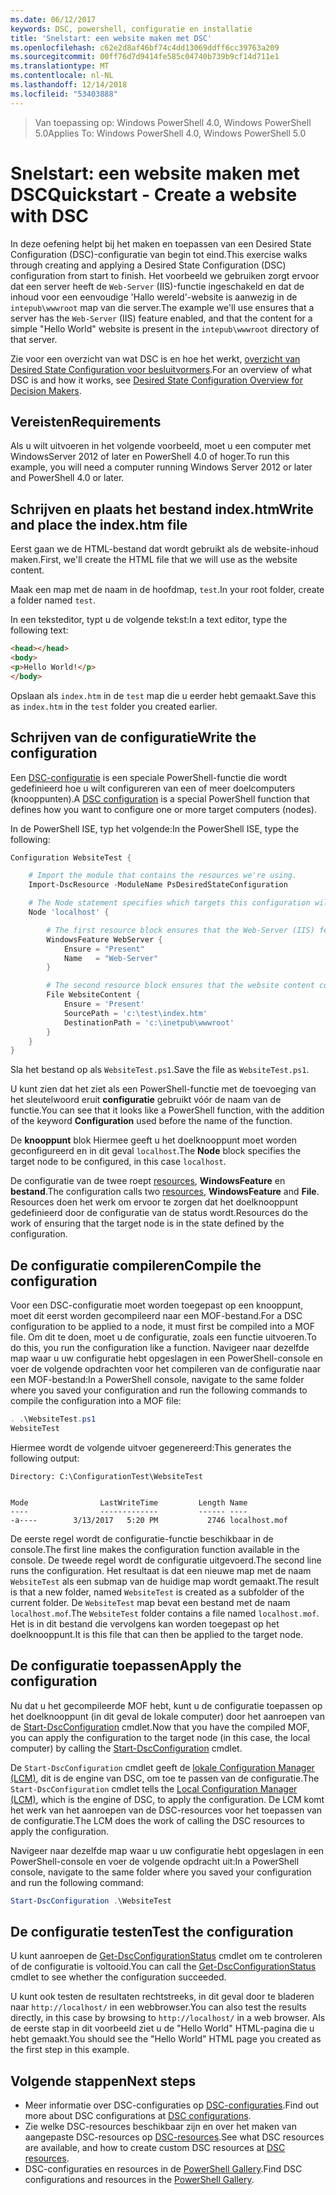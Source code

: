 ```yaml
---
ms.date: 06/12/2017
keywords: DSC, powershell, configuratie en installatie
title: 'Snelstart: een website maken met DSC'
ms.openlocfilehash: c62e2d8af46bf74c4dd13069ddff6cc39763a209
ms.sourcegitcommit: 00ff76d7d9414fe585c04740b739b9cf14d711e1
ms.translationtype: MT
ms.contentlocale: nl-NL
ms.lasthandoff: 12/14/2018
ms.locfileid: "53403888"
---
```

> <span data-ttu-id="e360e-103">Van toepassing op: Windows PowerShell 4.0, Windows PowerShell 5.0</span><span class="sxs-lookup"><span data-stu-id="e360e-103">Applies To: Windows PowerShell 4.0, Windows PowerShell 5.0</span></span>

# <a name="quickstart---create-a-website-with-dsc"></a><span data-ttu-id="e360e-104">Snelstart: een website maken met DSC</span><span class="sxs-lookup"><span data-stu-id="e360e-104">Quickstart - Create a website with DSC</span></span>

<span data-ttu-id="e360e-105">In deze oefening helpt bij het maken en toepassen van een Desired State Configuration (DSC)-configuratie van begin tot eind.</span><span class="sxs-lookup"><span data-stu-id="e360e-105">This exercise walks through creating and applying a Desired State Configuration (DSC) configuration from start to finish.</span></span>
<span data-ttu-id="e360e-106">Het voorbeeld we gebruiken zorgt ervoor dat een server heeft de `Web-Server` (IIS)-functie ingeschakeld en dat de inhoud voor een eenvoudige 'Hallo wereld'-website is aanwezig in de `intepub\wwwroot` map van die server.</span><span class="sxs-lookup"><span data-stu-id="e360e-106">The example we'll use ensures that a server has the `Web-Server` (IIS) feature enabled, and that the content for a simple "Hello World" website is present in the `intepub\wwwroot` directory of that server.</span></span>

<span data-ttu-id="e360e-107">Zie voor een overzicht van wat DSC is en hoe het werkt, [overzicht van Desired State Configuration voor besluitvormers](../overview/decisionMaker.md).</span><span class="sxs-lookup"><span data-stu-id="e360e-107">For an overview of what DSC is and how it works, see [Desired State Configuration Overview for Decision Makers](../overview/decisionMaker.md).</span></span>

## <a name="requirements"></a><span data-ttu-id="e360e-108">Vereisten</span><span class="sxs-lookup"><span data-stu-id="e360e-108">Requirements</span></span>

<span data-ttu-id="e360e-109">Als u wilt uitvoeren in het volgende voorbeeld, moet u een computer met WindowsServer 2012 of later en PowerShell 4.0 of hoger.</span><span class="sxs-lookup"><span data-stu-id="e360e-109">To run this example, you will need a computer running Windows Server 2012 or later and PowerShell 4.0 or later.</span></span>

## <a name="write-and-place-the-indexhtm-file"></a><span data-ttu-id="e360e-110">Schrijven en plaats het bestand index.htm</span><span class="sxs-lookup"><span data-stu-id="e360e-110">Write and place the index.htm file</span></span>

<span data-ttu-id="e360e-111">Eerst gaan we de HTML-bestand dat wordt gebruikt als de website-inhoud maken.</span><span class="sxs-lookup"><span data-stu-id="e360e-111">First, we'll create the HTML file that we will use as the website content.</span></span>

<span data-ttu-id="e360e-112">Maak een map met de naam in de hoofdmap, `test`.</span><span class="sxs-lookup"><span data-stu-id="e360e-112">In your root folder, create a folder named `test`.</span></span>

<span data-ttu-id="e360e-113">In een teksteditor, typt u de volgende tekst:</span><span class="sxs-lookup"><span data-stu-id="e360e-113">In a text editor, type the following text:</span></span>

```html
<head></head>
<body>
<p>Hello World!</p>
</body>
```

<span data-ttu-id="e360e-114">Opslaan als `index.htm` in de `test` map die u eerder hebt gemaakt.</span><span class="sxs-lookup"><span data-stu-id="e360e-114">Save this as `index.htm` in the `test` folder you created earlier.</span></span>

## <a name="write-the-configuration"></a><span data-ttu-id="e360e-115">Schrijven van de configuratie</span><span class="sxs-lookup"><span data-stu-id="e360e-115">Write the configuration</span></span>

<span data-ttu-id="e360e-116">Een [DSC-configuratie](../configurations/configurations.md) is een speciale PowerShell-functie die wordt gedefinieerd hoe u wilt configureren van een of meer doelcomputers (knooppunten).</span><span class="sxs-lookup"><span data-stu-id="e360e-116">A [DSC configuration](../configurations/configurations.md) is a special PowerShell function that defines how you want to configure one or more target computers (nodes).</span></span>

<span data-ttu-id="e360e-117">In de PowerShell ISE, typ het volgende:</span><span class="sxs-lookup"><span data-stu-id="e360e-117">In the PowerShell ISE, type the following:</span></span>

```powershell
Configuration WebsiteTest {

    # Import the module that contains the resources we're using.
    Import-DscResource -ModuleName PsDesiredStateConfiguration

    # The Node statement specifies which targets this configuration will be applied to.
    Node 'localhost' {

        # The first resource block ensures that the Web-Server (IIS) feature is enabled.
        WindowsFeature WebServer {
            Ensure = "Present"
            Name   = "Web-Server"
        }

        # The second resource block ensures that the website content copied to the website root folder.
        File WebsiteContent {
            Ensure = 'Present'
            SourcePath = 'c:\test\index.htm'
            DestinationPath = 'c:\inetpub\wwwroot'
        }
    }
}
```

<span data-ttu-id="e360e-118">Sla het bestand op als `WebsiteTest.ps1`.</span><span class="sxs-lookup"><span data-stu-id="e360e-118">Save the file as `WebsiteTest.ps1`.</span></span>

<span data-ttu-id="e360e-119">U kunt zien dat het ziet als een PowerShell-functie met de toevoeging van het sleutelwoord eruit **configuratie** gebruikt vóór de naam van de functie.</span><span class="sxs-lookup"><span data-stu-id="e360e-119">You can see that it looks like a PowerShell function, with the addition of the keyword **Configuration** used before the name of the function.</span></span>

<span data-ttu-id="e360e-120">De **knooppunt** blok Hiermee geeft u het doelknooppunt moet worden geconfigureerd en in dit geval `localhost`.</span><span class="sxs-lookup"><span data-stu-id="e360e-120">The **Node** block specifies the target node to be configured, in this case `localhost`.</span></span>

<span data-ttu-id="e360e-121">De configuratie van de twee roept [resources](../resources/resources.md), **WindowsFeature** en **bestand**.</span><span class="sxs-lookup"><span data-stu-id="e360e-121">The configuration calls two [resources](../resources/resources.md), **WindowsFeature** and **File**.</span></span>
<span data-ttu-id="e360e-122">Resources doen het werk om ervoor te zorgen dat het doelknooppunt gedefinieerd door de configuratie van de status wordt.</span><span class="sxs-lookup"><span data-stu-id="e360e-122">Resources do the work of ensuring that the target node is in the state defined by the configuration.</span></span>

## <a name="compile-the-configuration"></a><span data-ttu-id="e360e-123">De configuratie compileren</span><span class="sxs-lookup"><span data-stu-id="e360e-123">Compile the configuration</span></span>

<span data-ttu-id="e360e-124">Voor een DSC-configuratie moet worden toegepast op een knooppunt, moet dit eerst worden gecompileerd naar een MOF-bestand.</span><span class="sxs-lookup"><span data-stu-id="e360e-124">For a DSC configuration to be applied to a node, it must first be compiled into a MOF file.</span></span>
<span data-ttu-id="e360e-125">Om dit te doen, moet u de configuratie, zoals een functie uitvoeren.</span><span class="sxs-lookup"><span data-stu-id="e360e-125">To do this, you run the configuration like a function.</span></span>
<span data-ttu-id="e360e-126">Navigeer naar dezelfde map waar u uw configuratie hebt opgeslagen in een PowerShell-console en voer de volgende opdrachten voor het compileren van de configuratie naar een MOF-bestand:</span><span class="sxs-lookup"><span data-stu-id="e360e-126">In a PowerShell console, navigate to the same folder where you saved your configuration and run the following commands to compile the configuration into a MOF file:</span></span>

```powershell
. .\WebsiteTest.ps1
WebsiteTest
```

<span data-ttu-id="e360e-127">Hiermee wordt de volgende uitvoer gegenereerd:</span><span class="sxs-lookup"><span data-stu-id="e360e-127">This generates the following output:</span></span>

```
Directory: C:\ConfigurationTest\WebsiteTest


Mode                LastWriteTime         Length Name
----                -------------         ------ ----
-a----        3/13/2017   5:20 PM           2746 localhost.mof
```

<span data-ttu-id="e360e-128">De eerste regel wordt de configuratie-functie beschikbaar in de console.</span><span class="sxs-lookup"><span data-stu-id="e360e-128">The first line makes the configuration function available in the console.</span></span>
<span data-ttu-id="e360e-129">De tweede regel wordt de configuratie uitgevoerd.</span><span class="sxs-lookup"><span data-stu-id="e360e-129">The second line runs the configuration.</span></span>
<span data-ttu-id="e360e-130">Het resultaat is dat een nieuwe map met de naam `WebsiteTest` als een submap van de huidige map wordt gemaakt.</span><span class="sxs-lookup"><span data-stu-id="e360e-130">The result is that a new folder, named `WebsiteTest` is created as a subfolder of the current folder.</span></span>
<span data-ttu-id="e360e-131">De `WebsiteTest` map bevat een bestand met de naam `localhost.mof`.</span><span class="sxs-lookup"><span data-stu-id="e360e-131">The `WebsiteTest` folder contains a file named `localhost.mof`.</span></span>
<span data-ttu-id="e360e-132">Het is in dit bestand die vervolgens kan worden toegepast op het doelknooppunt.</span><span class="sxs-lookup"><span data-stu-id="e360e-132">It is this file that can then be applied to the target node.</span></span>

## <a name="apply-the-configuration"></a><span data-ttu-id="e360e-133">De configuratie toepassen</span><span class="sxs-lookup"><span data-stu-id="e360e-133">Apply the configuration</span></span>

<span data-ttu-id="e360e-134">Nu dat u het gecompileerde MOF hebt, kunt u de configuratie toepassen op het doelknooppunt (in dit geval de lokale computer) door het aanroepen van de [Start-DscConfiguration](/powershell/module/psdesiredstateconfiguration/start-dscconfiguration) cmdlet.</span><span class="sxs-lookup"><span data-stu-id="e360e-134">Now that you have the compiled MOF, you can apply the configuration to the target node (in this case, the local computer) by calling the [Start-DscConfiguration](/powershell/module/psdesiredstateconfiguration/start-dscconfiguration) cmdlet.</span></span>

<span data-ttu-id="e360e-135">De `Start-DscConfiguration` cmdlet geeft de [lokale Configuration Manager (LCM)](../managing-nodes/metaConfig.md), dit is de engine van DSC, om toe te passen van de configuratie.</span><span class="sxs-lookup"><span data-stu-id="e360e-135">The `Start-DscConfiguration` cmdlet tells the [Local Configuration Manager (LCM)](../managing-nodes/metaConfig.md), which is the engine of DSC, to apply the configuration.</span></span>
<span data-ttu-id="e360e-136">De LCM komt het werk van het aanroepen van de DSC-resources voor het toepassen van de configuratie.</span><span class="sxs-lookup"><span data-stu-id="e360e-136">The LCM does the work of calling the DSC resources to apply the configuration.</span></span>

<span data-ttu-id="e360e-137">Navigeer naar dezelfde map waar u uw configuratie hebt opgeslagen in een PowerShell-console en voer de volgende opdracht uit:</span><span class="sxs-lookup"><span data-stu-id="e360e-137">In a PowerShell console, navigate to the same folder where you saved your configuration and run the following command:</span></span>

```powershell
Start-DscConfiguration .\WebsiteTest
```

## <a name="test-the-configuration"></a><span data-ttu-id="e360e-138">De configuratie testen</span><span class="sxs-lookup"><span data-stu-id="e360e-138">Test the configuration</span></span>

<span data-ttu-id="e360e-139">U kunt aanroepen de [Get-DscConfigurationStatus](/powershell/module/psdesiredstateconfiguration/get-dscconfigurationstatus) cmdlet om te controleren of de configuratie is voltooid.</span><span class="sxs-lookup"><span data-stu-id="e360e-139">You can call the [Get-DscConfigurationStatus](/powershell/module/psdesiredstateconfiguration/get-dscconfigurationstatus) cmdlet to see whether the configuration succeeded.</span></span>

<span data-ttu-id="e360e-140">U kunt ook testen de resultaten rechtstreeks, in dit geval door te bladeren naar `http://localhost/` in een webbrowser.</span><span class="sxs-lookup"><span data-stu-id="e360e-140">You can also test the results directly, in this case by browsing to `http://localhost/` in a web browser.</span></span>
<span data-ttu-id="e360e-141">Als de eerste stap in dit voorbeeld ziet u de "Hello World" HTML-pagina die u hebt gemaakt.</span><span class="sxs-lookup"><span data-stu-id="e360e-141">You should see the "Hello World" HTML page you created as the first step in this example.</span></span>

## <a name="next-steps"></a><span data-ttu-id="e360e-142">Volgende stappen</span><span class="sxs-lookup"><span data-stu-id="e360e-142">Next steps</span></span>

- <span data-ttu-id="e360e-143">Meer informatie over DSC-configuraties op [DSC-configuraties](../configurations/configurations.md).</span><span class="sxs-lookup"><span data-stu-id="e360e-143">Find out more about DSC configurations at [DSC configurations](../configurations/configurations.md).</span></span>
- <span data-ttu-id="e360e-144">Zie welke DSC-resources beschikbaar zijn en over het maken van aangepaste DSC-resources op [DSC-resources](../resources/resources.md).</span><span class="sxs-lookup"><span data-stu-id="e360e-144">See what DSC resources are available, and how to create custom DSC resources at [DSC resources](../resources/resources.md).</span></span>
- <span data-ttu-id="e360e-145">DSC-configuraties en resources in de [PowerShell Gallery](https://www.powershellgallery.com/).</span><span class="sxs-lookup"><span data-stu-id="e360e-145">Find DSC configurations and resources in the [PowerShell Gallery](https://www.powershellgallery.com/).</span></span>
